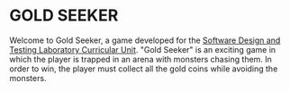 # GOLD SEEKER

Welcome to Gold Seeker, a game developed for the [Software Design and Testing Laboratory Curricular Unit](https://sigarra.up.pt/feup/en/UCURR_GERAL.FICHA_UC_VIEW?pv_ocorrencia_id=501676).
"Gold Seeker" is an exciting game in which the player is trapped in an arena with monsters chasing them. In order to win, the player must collect all the gold coins while avoiding the monsters.
